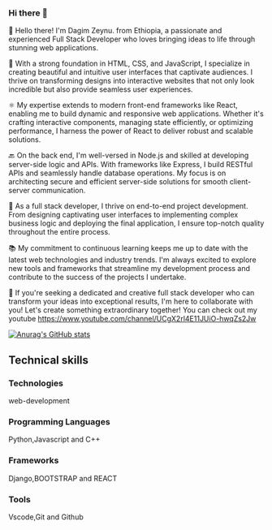 ### Hi there 👋
👋 Hello there! I'm Dagim Zeynu. from Ethiopia, a passionate and experienced Full Stack Developer who loves bringing ideas to life through stunning web applications.

🎨 With a strong foundation in HTML, CSS, and JavaScript, I specialize in creating beautiful and intuitive user interfaces that captivate audiences. I thrive on transforming designs into interactive websites that not only look incredible but also provide seamless user experiences.

⚛️ My expertise extends to modern front-end frameworks like React, enabling me to build dynamic and responsive web applications. Whether it's crafting interactive components, managing state efficiently, or optimizing performance, I harness the power of React to deliver robust and scalable solutions.

🔙 On the back end, I'm well-versed in Node.js and skilled at developing server-side logic and APIs. With frameworks like Express, I build RESTful APIs and seamlessly handle database operations. My focus is on architecting secure and efficient server-side solutions for smooth client-server communication.

🚀 As a full stack developer, I thrive on end-to-end project development. From designing captivating user interfaces to implementing complex business logic and deploying the final application, I ensure top-notch quality throughout the entire process.

📚 My commitment to continuous learning keeps me up to date with the latest web technologies and industry trends. I'm always excited to explore new tools and frameworks that streamline my development process and contribute to the success of the projects I undertake.

🤝 If you're seeking a dedicated and creative full stack developer who can transform your ideas into exceptional results, I'm here to collaborate with you! Let's create something extraordinary together!
You can check out my youtube https://www.youtube.com/channel/UCgX2rl4E11JUiO-hwqZs2Jw


[![Anurag's GitHub stats](https://github-readme-stats.vercel.app/api?username=Dagim-Zeynu)](https://github.com/anuraghazra/github-readme-stats)

## Technical skills
### Technologies
web-development
### Programming Languages
Python,Javascript and C++
### Frameworks
Django,BOOTSTRAP and REACT
### Tools
Vscode,Git and Github


